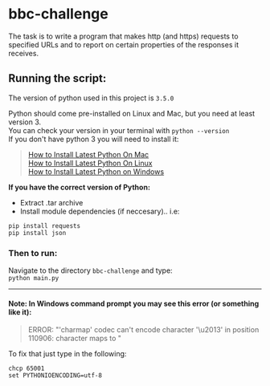 # bbc-challenge
The task is to write a program that makes http (and https) requests to specified URLs and to report on certain  properties of the responses it receives.  


## Running the script:  
The version of python used in this project is `3.5.0`<br/>

Python should come pre-installed on Linux and Mac, but you need at least version 3.<br/>
You can check your version in your terminal with `python --version`</br>
If you don't have python 3 you will need to install it:

> [How to Install Latest Python On Mac](http://docs.python-guide.org/en/latest/starting/install3/osx/) <br/>
> [How to Install Latest Python On Linux](http://docs.python-guide.org/en/latest/starting/install3/linux/) <br/>
> [How to Install Latest Python on Windows](http://docs.python-guide.org/en/latest/starting/install3/win/) <br/>

**If you have the correct version of Python:**

- Extract .tar archive
- Install module dependencies (if neccesary).. i.e:
```
pip install requests
pip install json
```
### Then to run:
Navigate to the directory `bbc-challenge` and type: <br/>
`python main.py`

---

#### Note: In Windows command prompt you may see this error (or something like it):
> ERROR: "'charmap' codec can't encode character '\\u2013' in position 110906: character maps to <undefined>"<br/>

To fix that just type in the following:
```
chcp 65001
set PYTHONIOENCODING=utf-8
```
